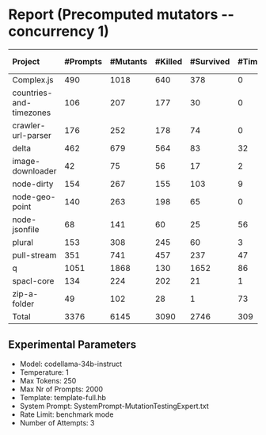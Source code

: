 # Report (Precomputed mutators --concurrency 1)
| Project | #Prompts | #Mutants | #Killed | #Survived | #Timeout | MutationScore | LLMorpheus Time | Stryker Time | #Prompt Tokens | #Completion Tokens | #Total Tokens  |
|:--------|:---------|:---------|:--------|:----------|----------|---------------|-----------------|--------------|----------------|--------------------|----------------|
| Complex.js | 490 | 1018 | 640 | 378 | 0 | 62.87 | 3021.09 | 531.51 | 967508 | 100183 | 1067691 |
| countries-and-timezones | 106 | 207 | 177 | 30 | 0 | 85.51 | 1070.89 | 297.61 | 105828 | 23229 | 129057 |
| crawler-url-parser | 176 | 252 | 178 | 74 | 0 | 70.63 | 1642.94 | 776.31 | 386223 | 36920 | 423143 |
| delta | 462 | 679 | 564 | 83 | 32 | 87.78 | 2984.22 | 3374.88 | 890252 | 96698 | 986950 |
| image-downloader | 42 | 75 | 56 | 17 | 2 | 77.33 | 430.54 | 435.23 | 24655 | 9024 | 33679 |
| node-dirty | 154 | 267 | 155 | 103 | 9 | 61.42 | 1528.77 | 227.23 | 246248 | 32731 | 278979 |
| node-geo-point | 140 | 263 | 198 | 65 | 0 | 75.29 | 1411.05 | 858.36 | 316333 | 29774 | 346107 |
| node-jsonfile | 68 | 141 | 60 | 25 | 56 | 82.27 | 690.66 | 494.3 | 57516 | 14127 | 71643 |
| plural | 153 | 308 | 245 | 60 | 3 | 80.52 | 1521.3 | 172.76 | 265602 | 32844 | 298446 |
| pull-stream | 351 | 741 | 457 | 237 | 47 | 68.02 | 2481.7 | 1251.69 | 208130 | 73022 | 281152 |
| q | 1051 | 1868 | 130 | 1652 | 86 | 11.56 | 5205.03 | 13013.51 | 2127655 | 214495 | 2342150 |
| spacl-core | 134 | 224 | 202 | 21 | 1 | 90.63 | 1351.07 | 731.4 | 162705 | 27723 | 190428 |
| zip-a-folder | 49 | 102 | 28 | 1 | 73 | 99.02 | 500.58 | 1168.69 | 82457 | 10656 | 93113 |
| Total | 3376 | 6145 | 3090 | 2746 | 309 | - | 23839.84 | 23333.48 | 5841112 | 701426 | 6542538 |
## Experimental Parameters
  - Model: codellama-34b-instruct
  - Temperature: 1
  - Max Tokens: 250
  - Max Nr of Prompts: 2000
  - Template: template-full.hb
  - System Prompt: SystemPrompt-MutationTestingExpert.txt
  - Rate Limit: benchmark mode
  - Number of Attempts: 3


